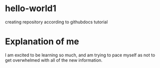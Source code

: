 # hello-world1
creating repository according to githubdocs tutorial
# Explanation of me
I am excited to be learning so much, and am trying to pace myself as not to get overwhelmed with all of the new information.
